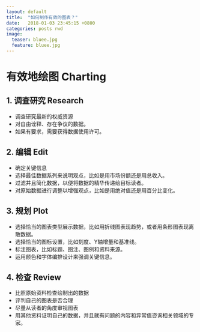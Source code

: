 ```yaml
---
layout: default
title:  "如何制作有效的图表？"
date:   2018-01-03 23:45:15 +0800
categories: posts rwd
image:
  teaser: bluee.jpg
  feature: bluee.jpg
---
```


# 有效地绘图 Charting


## 1. 调查研究 Research
- 调查研究最新的权威资源
- 对自由诠释、存在争议的数据。
- 如果有要求，需要获得数据使用许可。

## 2. 编辑 Edit
- 确定关键信息
- 选择最佳数据系列来说明观点，比如是用市场份额还是用总收入。
- 过滤并且简化数据，以便将数据的精华传递给目标读者。
- 对原始数据进行调整以增强观点，比如是用绝对值还是用百分比变化。

## 3. 规划 Plot
- 选择恰当的图表类型展示数据，比如用折线图表现趋势，或者用条形图表现离散数据。
- 选择恰当的图标设置，比如刻度、Y轴增量和基准线。
- 标注图表，比如标题、图注、图例和资料来源。
- 运用颜色和字体编排设计来强调关键信息。

## 4. 检查 Review
- 比照原始资料检查绘制出的数据
- 评判自己的图表是否合理
- 尽量从读者的角度审视图表
- 用其他资料证明自己的数据，并且就有问题的内容和异常值咨询相关领域的专家。
